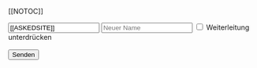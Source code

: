 [[NOTOC]]

<form action="backend/move.php" method="post">
    <input type="text" name="page" placeholder="Alter Name" value="[[ASKEDSITE]]">
    <input type="text" name="newpage" placeholder="Neuer Name">
    <input type="hidden" name="suppressredirect" value="false">
    <input type="checkbox" name="suppressredirect" value="true"> Weiterleitung unterdrücken<br /><br />
    <input type="submit" value="Senden">
</form>
